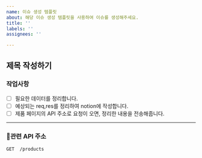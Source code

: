 ```yaml
---
name: 이슈 생성 템플릿
about: 해당 이슈 생성 템플릿을 사용하여 이슈를 생성해주세요.
title: ''
labels: ''
assignees: ''

---
```


## 제목 작성하기
### 작업사항
- [ ] 필요한 데이터를 정리합니다.
- [ ] 예상되는 req,res를 정리하여 notion에 작성합니다.
- [ ] 제품 페이지의 API 주소로 요청이 오면, 정리한 내용을 전송해줍니다.
---
### 관련 API 주소
`GET  /products`
